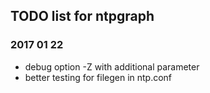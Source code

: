 ## TODO list for ntpgraph

### 2017 01 22

* debug option -Z with additional parameter
* better testing for filegen in ntp.conf


